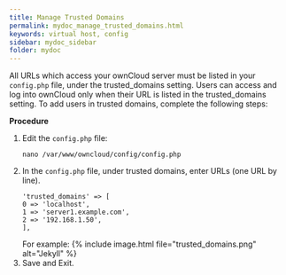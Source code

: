 ```yaml
---
title: Manage Trusted Domains
permalink: mydoc_manage_trusted_domains.html
keywords: virtual host, config
sidebar: mydoc_sidebar
folder: mydoc
---
```



All URLs which access your ownCloud server must be listed in your `config.php` file, under the trusted_domains setting. Users can access and log into ownCloud only when their URL is listed in the trusted_domains setting. To add users in trusted domains, complete the following steps:

**Procedure**


1. Edit the `config.php` file:
    ```
    nano /var/www/owncloud/config/config.php
    ```
2. In the `config.php` file, under trusted domains, enter URLs (one URL by line).
    ```
    'trusted_domains' => [
    0 => 'localhost',
    1 => 'server1.example.com',
    2 => '192.168.1.50',
    ],
    ```
    For example:
    {% include image.html file="trusted_domains.png" alt="Jekyll"  %}
3. Save and Exit.